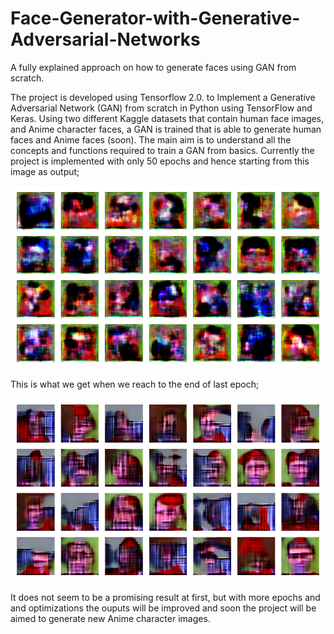 # Face-Generator-with-Generative-Adversarial-Networks
A fully explained approach on how to generate faces using GAN from scratch.

The project is developed using Tensorflow 2.0. to Implement a Generative Adversarial Network (GAN) from scratch in Python using TensorFlow and Keras.
Using two different Kaggle datasets that contain human face images, and Anime character faces, a GAN is trained that is able to generate human faces and Anime faces (soon).
The main aim is to understand all the concepts and functions required to train a GAN from basics.
Currently the project is implemented with only 50 epochs and hence starting from this image as output;

![](OutPut/train-0.png)

This is what we get when we reach to the end of last epoch;

![](OutPut/train-49.png)

It does not seem to be a promising result at first, but with more epochs and and optimizations the ouputs will be improved and soon the project will be aimed to generate new Anime character images. 
